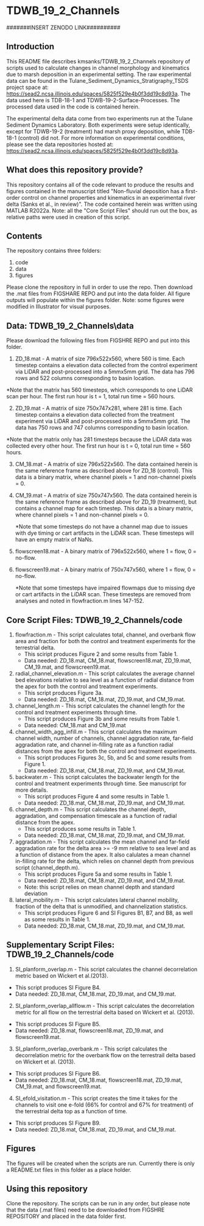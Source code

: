 # TDWB_19_2_Channels
#######INSERT ZENODO LINK##########

## Introduction
This README file describes kmsanks/TDWB_19_2_Channels repository of scripts used to calculate changes in channel morphology and kinematics due to marsh deposition in an experimental setting. The raw experimental data can be found in the Tulane_Sediment_Dynamics_Stratigraphy_TSDS project space at: https://sead2.ncsa.illinois.edu/spaces/5825f529e4b0f3dd19c8d93a. The data used here is TDB-18-1 and TDWB-19-2-Surface-Processes. The processed data used in the code is contained herein. 

The experimental delta data come from two experiments run at the Tulane Sediment Dynamics Laboratory. Both experiments were setup identically, except for TDWB-19-2 (treatment) had marsh proxy deposition, while TDB-18-1 (control) did not. 
For more information on experimental conditions, please see the data repositories hosted at: https://sead2.ncsa.illinois.edu/spaces/5825f529e4b0f3dd19c8d93a.

## What does this repository provide?
This repository contains all of the code relevant to produce the results and figures contained in the manuscript titled "Non-fluvial deposition has a first-order control on channel properties and kinematics in an experimental river delta (Sanks et al., in review)". The code contained herein was written using MATLAB R2022a. Note: all the "Core Script Files" should run out the box, as relative paths were used in creation of this script.

## Contents
The repository contains three folders:
 
 1. code
 2. data
 3. figures
 
Please clone the repository in full in order to use the repo. Then download the .mat files from FIGSHARE REPO and put into the data folder. All figure outputs will populate within the figures folder. Note: some figures were modified in Illustrator for visual purposes.

## Data: TDWB_19_2_Channels\data
Please download the following files from FIGSHRE REPO and put into this folder. 

1. ZD_18.mat - A matrix of size 796x522x560, where 560 is time. Each timestep contains a elevation data collected from the control experiment via LiDAR and post-processed into a 5mmx5mm grid. The data has 796 rows and 522 columns corresponding to basin location.
  
  *Note that the matrix has 560 timesteps, which corresponds to one LiDAR scan per hour. The first run hour is t = 1, total run time = 560 hours.
  
2. ZD_19.mat - A matrix of size 750x747x281, where 281 is time. Each timestep contains a elevation data collected from the treatment experiment via LiDAR and post-processed into a 5mmx5mm grid. The data has 750 rows and 747 columns corresponding to basin location. 
  
  *Note that the matrix only has 281 timesteps because the LiDAR data was collected every other hour. The first run hour is t = 0, total run time = 560 hours.
  
3. CM_18.mat - A matrix of size 796x522x560. The data contained herein is the same reference frame as described above for ZD_18 (control). This data is a binary matrix, where channel pixels = 1 and non-channel pixels = 0.
 
4. CM_19.mat - A matrix of size 750x747x560. The data contained herein is the same reference frame as described above for ZD_19 (treatment), but contains a channel map for each timestep. This data is a binary matrix, where channel pixels = 1 and non-channel pixels = 0.

   *Note that some timesteps do not have a channel map due to issues with dye timing or cart artifacts in the LiDAR scan. These timesteps will have an empty matrix of NaNs.

5. flowscreen18.mat - A binary matrix of 796x522x560, where 1 = flow, 0 = no-flow. 

6. flowscreen19.mat - A binary matrix of 750x747x560, where 1 = flow, 0 = no-flow.  

   *Note that some timesteps have impaired flowmaps due to missing dye or cart artifacts in the LiDAR scan. These timesteps are removed from analyses and noted in flowfraction.m lines 147-152.  

## Core Script Files: TDWB_19_2_Channels/code
1. flowfraction.m - This script calculates total, channel, and overbank flow area and fraction for both the control and treatment experiments for the terrestrial delta. 
   * This sciript produces Figure 2 and some results from Table 1. 
   * Data needed: ZD_18.mat, CM_18.mat, flowscreen18.mat, ZD_19.mat, CM_19.mat, and flowscreen19.mat.
2. radial_channel_elevation.m - This script calculates the average channel bed elevations relative to sea level as a function of radial distance from the apex for both the control and treatment experiments.
   * This script produces Figure 3a.
   * Data needed: ZD_18.mat, CM_18.mat, ZD_19.mat, and CM_19.mat.
3. channel_length.m - This script calculates the channel length for the control and treatment experiments through time.
   * This script produces Figure 3b and some results from Table 1.
   * Data needed: CM_18.mat and CM_19.mat
4. channel_width_agg_infill.m - This script calculates the maximum channel width, number of channels, channel aggradation rate, far-field aggradation rate, and channel in-filling rate as a function radial distances from the apex for both the control and treatment experiments.
   * This script produces Figures 3c, 5b, and 5c and some results from Figure 1.
   * Data needed: ZD_18.mat, CM_18.mat, ZD_19.mat, and CM_19.mat.
5. backwater.m - This script calculates the backwater length for the control and treatment experiments through time. See manuscript for more details.
   * This script produces Figure 4 and some results in Table 1.
   * Data needed: ZD_18.mat, CM_18.mat, ZD_19.mat, and CM_19.mat.
6. channel_depth.m - This script calculates the channel depth, aggradation, and compensation timescale as a function of radial distance from the apex.
   * This script produces some results in Table 1.
   * Data needed: ZD_18.mat, CM_18.mat, ZD_19.mat, and CM_19.mat.
7. aggradation.m - This script calculates the mean channel and far-field aggradation rate for the delta area >= -9 mm relative to sea level and as a function of distance from the apex. It also calulates a mean channel in-filling rate for the delta, which relies on channel depth from previous script (channel_depth.m).
   * This script produces Figure 5a and some results in Table 1.
   * Data needed: ZD_18.mat, CM_18.mat, ZD_19.mat, and CM_19.mat.
   * Note: this script relies on mean channel depth and standard deviation
8. lateral_mobility.m - This script calculates lateral channel mobility, fraction of the delta that is unmodified, and channelization statistics. 
   * This script produces Figure 6 and SI Figures B1, B7, and B8, as well as some results in Table 1.
   * Data needed: ZD_18.mat, CM_18.mat, ZD_19.mat, and CM_19.mat.
  
## Supplementary Script Files: TDWB_19_2_Channels/code
 1. SI_planform_overlap.m - This script calculates the channel decorrelation metric based on Wickert et al.(2013).
   * This script produces SI Figure B4.
   * Data needed: ZD_18.mat, CM_18.mat, ZD_19.mat, and CM_19.mat.
 2. SI_planform_overlap_allflow.m - This script calculates the decorrelation metric for all flow on the terrestrial delta based on Wickert et al. (2013).
   * This script produces SI Figure B5.
   * Data needed: ZD_18.mat, flowscreen18.mat, ZD_19.mat, and flowscreen19.mat.
 3. SI_planform_overlap_overbank.m - This script calculates the decorrelation metric for the overbank flow on the terrestrail delta based on Wickert et al. (2013).
   * This script produces SI Figure B6.
   * Data needed: ZD_18.mat, CM_18.mat, flowscreen18.mat, ZD_19.mat, CM_19.mat, and flowscreen19.mat.
 4. SI_efold_visitation.m - This script creates the time it takes for the channels to visit one e-fold (66% for control and 67% for treatment) of the terrestrial delta top as a function of time.
   * This script produces SI Figure B9.
   * Data needed: ZD_18.mat, CM_18.mat, ZD_19.mat, and CM_19.mat. 

## Figures
The figures will be created when the scripts are run. Currently there is only a README.txt files in this folder as a place holder. 

## Using this repository
Clone the repository. The scripts can be run in any order, but please note that the data (.mat files) need to be downloaded from FIGSHRE REPOSITORY and placed in the data folder first.
